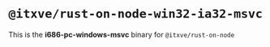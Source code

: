 # `@itxve/rust-on-node-win32-ia32-msvc`

This is the **i686-pc-windows-msvc** binary for `@itxve/rust-on-node`
